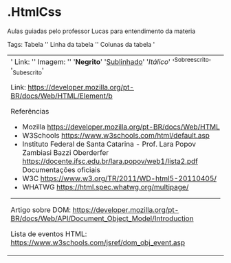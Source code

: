 # .HtmlCss
Aulas guiadas pelo professor Lucas para entendimento da materia

Tags:
Tabela '<table>'
Linha da tabela '<tr>'
Colunas da tabela '<td>'
Link: '<a>'
Imagem: '<img>'
'<b>Negrito</b>'
'<u>Sublinhado</u>'
'<i>Itálico</i>'
'<sup>Sobreescrito</sup>'
'<sub>Subescrito</sub>'

Link: https://developer.mozilla.org/pt-BR/docs/Web/HTML/Element/b

Referências
- Mozilla
https://developer.mozilla.org/pt-BR/docs/Web/HTML
- W3Schools
https://www.w3schools.com/html/default.asp
- Instituto Federal de Santa Catarina - Prof. Lara Popov Zambiasi Bazzi
Oberderfer
https://docente.ifsc.edu.br/lara.popov/web1/lista2.pdf
Documentações oficiais
- W3C
https://www.w3.org/TR/2011/WD-html5-20110405/
- WHATWG
https://html.spec.whatwg.org/multipage/

---

Artigo sobre DOM: https://developer.mozilla.org/pt-BR/docs/Web/API/Document_Object_Model/Introduction

Lista de eventos HTML: https://www.w3schools.com/jsref/dom_obj_event.asp
